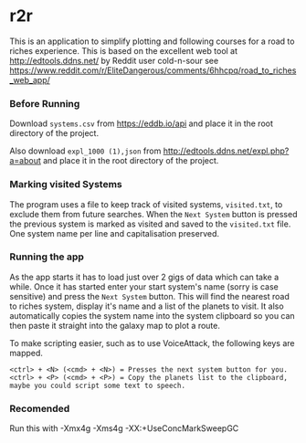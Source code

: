 # r2r
This is an application to simplify plotting and following courses for a road to riches experience.
This is based on the excellent web tool at http://edtools.ddns.net/ by Reddit user cold-n-sour see
 https://www.reddit.com/r/EliteDangerous/comments/6hhcpq/road_to_riches_web_app/ 

### Before Running
Download `systems.csv` from https://eddb.io/api and place it in the root directory
of the project.

Also download `expl_1000 (1),json` from http://edtools.ddns.net/expl.php?a=about 
and place it in the root directory of the project.

### Marking visited Systems
The program uses a file to keep track of visited systems, `visited.txt`, to exclude them from future searches.
When the `Next System` button is pressed the previous system is marked as visited and saved 
to the `visited.txt` file.
One system name per line and capitalisation preserved.

### Running the app
As the app starts it has to load just over 2 gigs of data which can take a while. 
Once it has started enter your start system's name (sorry is case sensitive) and press the 
`Next System` button. This will find the nearest road to riches system, display it's name
 and a list of the planets to visit. It also automatically copies the system name into the 
 system clipboard so you can then paste it straight into the galaxy map to plot a route.
 
 To make scripting easier, such as to use VoiceAttack, the following keys are mapped.
 ```
 <ctrl> + <N> (<cmd> + <N>) = Presses the next system button for you.
 <ctrl> + <P> (<cmd> + <P>) = Copy the planets list to the clipboard, maybe you could script some text to speech. 
```
### Recomended
Run this with -Xmx4g -Xms4g -XX:+UseConcMarkSweepGC 
